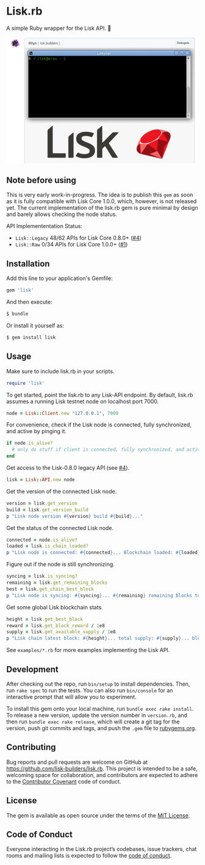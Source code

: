 # Lisk.rb

A simple Ruby wrapper for the Lisk API. 💎

![Live-Preview.](examples/4fryn-lisk-rb.gif)

## Note before using

This is very early work-in-progress. The idea is to publish this `gem` as soon as it is fully compatible with Lisk Core 1.0.0, which, however, is not released yet. The current implementation of the lisk.rb gem is pure minimal by design and barely allows checking the node status.

API Implemententation Status:

- `Lisk::Legacy` 48/62 APIs for Lisk Core 0.8.0+ ([#4](https://github.com/lisk-builders/lisk.rb/issues/4))
- `Lisk::Raw` 0/34 APIs for Lisk Core 1.0.0+ ([#1](https://github.com/lisk-builders/lisk.rb/issues/1))

## Installation

Add this line to your application's Gemfile:

```ruby
gem 'lisk'
```

And then execute:

```bash
$ bundle
```

Or install it yourself as:

```bash
$ gem install lisk
```

## Usage

Make sure to include lisk.rb in your scripts.

```ruby
require 'lisk'
```

To get started, point the lisk.rb to any Lisk-API endpoint. By default, lisk.rb assumes a running Lisk testnet node on localhost port 7000.

```ruby
node = Lisk::Client.new "127.0.0.1", 7000
```

For convenience, check if the Lisk node is connected, fully synchronized, and active by pinging it.

```ruby
if node.is_alive?
  # only do stuff if client is connected, fully synchronized, and active ...
end
```

Get access to the Lisk-0.8.0 legacy API (see [#4](https://github.com/lisk-builders/lisk.rb/issues/4)).

```ruby
lisk = Lisk::API.new node
```

Get the version of the connected Lisk node.

```ruby
version = lisk.get_version
build = lisk.get_version_build
p "Lisk node version #{version} build #{build}..."
```

Get the status of the connected Lisk node.

```ruby
connected = node.is_alive?
loaded = lisk.is_chain_loaded?
p "Lisk node is connected: #{connected}... Blockchain loaded: #{loaded}..."
```

Figure out if the node is still synchronizing.

```ruby
syncing = lisk.is_syncing?
remaining = lisk.get_remaining_blocks
best = lisk.get_chain_best_block
p "Lisk node is syncing: #{syncing}... #{remaining} remaining blocks to latest block #{best}..."
```

Get some global Lisk blockchain stats.

```ruby
height = lisk.get_best_block
reward = lisk.get_block_reward / 1e8
supply = lisk.get_available_supply / 1e8
p "Lisk chain latest block: #{height}... total supply: #{supply}... block reward: #{reward}"
```

See `examples/*.rb` for more examples implementing the Lisk API.

## Development

After checking out the repo, run `bin/setup` to install dependencies. Then, run `rake spec` to run the tests. You can also run `bin/console` for an interactive prompt that will allow you to experiment.

To install this gem onto your local machine, run `bundle exec rake install`. To release a new version, update the version number in `version.rb`, and then run `bundle exec rake release`, which will create a git tag for the version, push git commits and tags, and push the `.gem` file to [rubygems.org](https://rubygems.org).

## Contributing

Bug reports and pull requests are welcome on GitHub at https://github.com/lisk-builders/lisk.rb. This project is intended to be a safe, welcoming space for collaboration, and contributors are expected to adhere to the [Contributor Covenant](http://contributor-covenant.org) code of conduct.

## License

The gem is available as open source under the terms of the [MIT License](http://opensource.org/licenses/MIT).

## Code of Conduct

Everyone interacting in the Lisk.rb project’s codebases, issue trackers, chat rooms and mailing lists is expected to follow the [code of conduct](https://github.com/lisk-builders/lisk.rb/blob/master/CODE_OF_CONDUCT.md).
